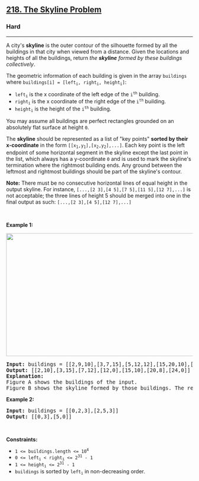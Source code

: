 <h2><a href="https://leetcode.com/problems/the-skyline-problem/">218. The Skyline Problem</a></h2><h3>Hard</h3><hr><div style="user-select: auto;"><p style="user-select: auto;">A city's <strong style="user-select: auto;">skyline</strong> is the outer contour of the silhouette formed by all the buildings in that city when viewed from a distance. Given the locations and heights of all the buildings, return <em style="user-select: auto;">the <strong style="user-select: auto;">skyline</strong> formed by these buildings collectively</em>.</p>

<p style="user-select: auto;">The geometric information of each building is given in the array <code style="user-select: auto;">buildings</code> where <code style="user-select: auto;">buildings[i] = [left<sub style="user-select: auto;">i</sub>, right<sub style="user-select: auto;">i</sub>, height<sub style="user-select: auto;">i</sub>]</code>:</p>

<ul style="user-select: auto;">
	<li style="user-select: auto;"><code style="user-select: auto;">left<sub style="user-select: auto;">i</sub></code> is the x coordinate of the left edge of the <code style="user-select: auto;">i<sup style="user-select: auto;">th</sup></code> building.</li>
	<li style="user-select: auto;"><code style="user-select: auto;">right<sub style="user-select: auto;">i</sub></code> is the x coordinate of the right edge of the <code style="user-select: auto;">i<sup style="user-select: auto;">th</sup></code> building.</li>
	<li style="user-select: auto;"><code style="user-select: auto;">height<sub style="user-select: auto;">i</sub></code> is the height of the <code style="user-select: auto;">i<sup style="user-select: auto;">th</sup></code> building.</li>
</ul>

<p style="user-select: auto;">You may assume all buildings are perfect rectangles grounded on an absolutely flat surface at height <code style="user-select: auto;">0</code>.</p>

<p style="user-select: auto;">The <strong style="user-select: auto;">skyline</strong> should be represented as a list of "key points" <strong style="user-select: auto;">sorted by their x-coordinate</strong> in the form <code style="user-select: auto;">[[x<sub style="user-select: auto;">1</sub>,y<sub style="user-select: auto;">1</sub>],[x<sub style="user-select: auto;">2</sub>,y<sub style="user-select: auto;">2</sub>],...]</code>. Each key point is the left endpoint of some horizontal segment in the skyline except the last point in the list, which always has a y-coordinate <code style="user-select: auto;">0</code> and is used to mark the skyline's termination where the rightmost building ends. Any ground between the leftmost and rightmost buildings should be part of the skyline's contour.</p>

<p style="user-select: auto;"><b style="user-select: auto;">Note:</b> There must be no consecutive horizontal lines of equal height in the output skyline. For instance, <code style="user-select: auto;">[...,[2 3],[4 5],[7 5],[11 5],[12 7],...]</code> is not acceptable; the three lines of height 5 should be merged into one in the final output as such: <code style="user-select: auto;">[...,[2 3],[4 5],[12 7],...]</code></p>

<p style="user-select: auto;">&nbsp;</p>
<p style="user-select: auto;"><strong style="user-select: auto;">Example 1:</strong></p>
<img alt="" src="https://assets.leetcode.com/uploads/2020/12/01/merged.jpg" style="width: 800px; height: 331px; user-select: auto;">
<pre style="user-select: auto;"><strong style="user-select: auto;">Input:</strong> buildings = [[2,9,10],[3,7,15],[5,12,12],[15,20,10],[19,24,8]]
<strong style="user-select: auto;">Output:</strong> [[2,10],[3,15],[7,12],[12,0],[15,10],[20,8],[24,0]]
<strong style="user-select: auto;">Explanation:</strong>
Figure A shows the buildings of the input.
Figure B shows the skyline formed by those buildings. The red points in figure B represent the key points in the output list.
</pre>

<p style="user-select: auto;"><strong style="user-select: auto;">Example 2:</strong></p>

<pre style="user-select: auto;"><strong style="user-select: auto;">Input:</strong> buildings = [[0,2,3],[2,5,3]]
<strong style="user-select: auto;">Output:</strong> [[0,3],[5,0]]
</pre>

<p style="user-select: auto;">&nbsp;</p>
<p style="user-select: auto;"><strong style="user-select: auto;">Constraints:</strong></p>

<ul style="user-select: auto;">
	<li style="user-select: auto;"><code style="user-select: auto;">1 &lt;= buildings.length &lt;= 10<sup style="user-select: auto;">4</sup></code></li>
	<li style="user-select: auto;"><code style="user-select: auto;">0 &lt;= left<sub style="user-select: auto;">i</sub> &lt; right<sub style="user-select: auto;">i</sub> &lt;= 2<sup style="user-select: auto;">31</sup> - 1</code></li>
	<li style="user-select: auto;"><code style="user-select: auto;">1 &lt;= height<sub style="user-select: auto;">i</sub> &lt;= 2<sup style="user-select: auto;">31</sup> - 1</code></li>
	<li style="user-select: auto;"><code style="user-select: auto;">buildings</code> is sorted by <code style="user-select: auto;">left<sub style="user-select: auto;">i</sub></code> in&nbsp;non-decreasing order.</li>
</ul>
</div>